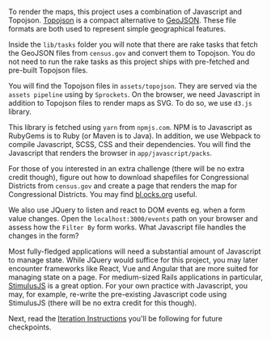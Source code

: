 To render the maps, this project uses a combination of Javascript and Topojson.
[Topojson](https://github.com/topojson/topojson-specification) is a compact alternative to [GeoJSON](https://tools.ietf.org/html/rfc7946).
These file formats are both used to represent simple geographical features.

Inside the `lib/tasks` folder you will note that there are rake tasks that fetch the
GeoJSON files from `census.gov` and convert them to Topojson. You do not need to run
the rake tasks as this project ships with pre-fetched and pre-built Topojson files.

You will find the Topojson files in `assets/topojson`. They are served via the `assets pipeline` using by `Sprockets`.
On the browser, we need Javascript in addition to Topojson files to render maps as SVG.
To do so, we use `d3.js` library.

This library is fetched using `yarn` from `npmjs.com`. NPM is to Javascript as RubyGems is to Ruby (or Maven is to Java).
In addition, we use Webpack to compile Javascript, SCSS, CSS and their dependencies.
You will find the Javascript that renders the browser in `app/javascript/packs`.

For those of you interested in an extra challenge (there will be no extra credit though),
figure out how to download shapefiles for Congressional Districts
from `census.gov` and create a page that renders the map for Congressional Districts. You may
find [bl.ocks.org](https://bl.ocks.org/) useful.

We also use JQuery to listen and react to DOM events eg. when a form value changes.
Open the `localhost:3000/events` path on your browser and assess how the `Filter By` form works.
What Javascript file handles the changes in the form?

Most fully-fledged applications will need a substantial amount of Javascript to manage state.
While JQuery would suffice for this project, you may later encounter frameworks like React, Vue and Angular
that are more suited for managing state on a page. For medium-sized Rails applications in particular,
[StimulusJS](https://stimulusjs.org) is a great option. For your own practice with Javascript, you may, for example,
re-write the pre-existing Javascript code using StimulusJS (there will be no extra credit for this though).

Next, read the [Iteration Instructions](../checkpoint2/iteration_instructions.md) you'll be following for future checkpoints. 
